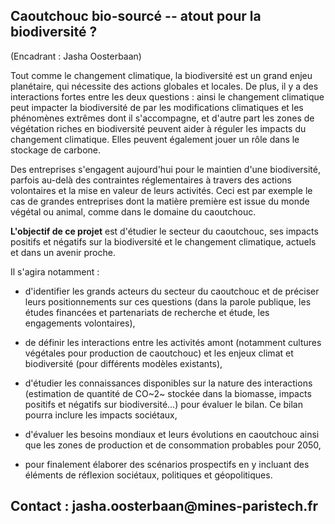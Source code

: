 ## Caoutchouc bio-sourcé -- atout pour la biodiversité ?

(Encadrant : Jasha Oosterbaan)

Tout comme le changement climatique, la biodiversité est un grand enjeu
planétaire, qui nécessite des actions globales et locales. De plus, il y
a des interactions fortes entre les deux questions : ainsi le changement
climatique peut impacter la biodiversité de par les modifications
climatiques et les phénomènes extrêmes dont il s'accompagne, et d'autre
part les zones de végétation riches en biodiversité peuvent aider à
réguler les impacts du changement climatique. Elles peuvent également
jouer un rôle dans le stockage de carbone.

Des entreprises s'engagent aujourd'hui pour le maintien d'une
biodiversité, parfois au-delà des contraintes réglementaires à travers
des actions volontaires et la mise en valeur de leurs activités. Ceci
est par exemple le cas de grandes entreprises dont la matière première
est issue du monde végétal ou animal, comme dans le domaine du
caoutchouc.

**L\'objectif de ce projet** est d\'étudier le secteur du caoutchouc,
ses impacts positifs et négatifs sur la biodiversité et le changement
climatique, actuels et dans un avenir proche.

Il s\'agira notamment :

-   d'identifier les grands acteurs du secteur du caoutchouc et de
    préciser leurs positionnements sur ces questions (dans la parole
    publique, les études financées et partenariats de recherche et
    étude, les engagements volontaires),

-   de définir les interactions entre les activités amont (notamment
    cultures végétales pour production de caoutchouc) et les enjeux
    climat et biodiversité (pour différents modèles existants),

-   d'étudier les connaissances disponibles sur la nature des
    interactions (estimation de quantité de CO~2~ stockée dans la
    biomasse, impacts positifs et négatifs sur biodiversité...) pour
    évaluer le bilan. Ce bilan pourra inclure les impacts sociétaux,

-   d'évaluer les besoins mondiaux et leurs évolutions en caoutchouc
    ainsi que les zones de production et de consommation probables pour
    2050,

-   pour finalement élaborer des scénarios prospectifs en y incluant des
    éléments de réflexion sociétaux, politiques et géopolitiques.

## Contact : jasha.oosterbaan\@mines-paristech.fr

